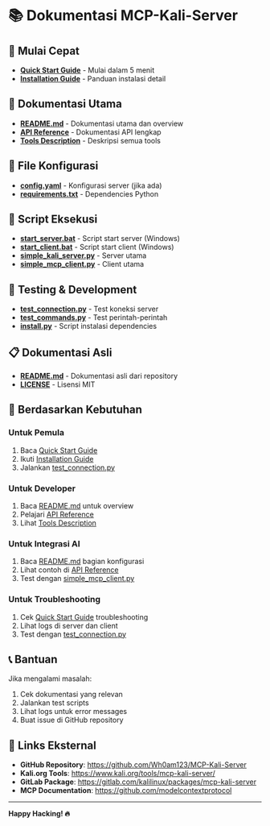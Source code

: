 # 📚 Dokumentasi MCP-Kali-Server

## 🚀 Mulai Cepat
- **[Quick Start Guide](QUICK_START.md)** - Mulai dalam 5 menit
- **[Installation Guide](README_INSTALL.md)** - Panduan instalasi detail

## 📖 Dokumentasi Utama
- **[README.md](README.md)** - Dokumentasi utama dan overview
- **[API Reference](API_REFERENCE.md)** - Dokumentasi API lengkap
- **[Tools Description](TOOLS_DESCRIPTION.md)** - Deskripsi semua tools

## 🔧 File Konfigurasi
- **[config.yaml](config.yaml)** - Konfigurasi server (jika ada)
- **[requirements.txt](requirements.txt)** - Dependencies Python

## 🚀 Script Eksekusi
- **[start_server.bat](start_server.bat)** - Script start server (Windows)
- **[start_client.bat](start_client.bat)** - Script start client (Windows)
- **[simple_kali_server.py](simple_kali_server.py)** - Server utama
- **[simple_mcp_client.py](simple_mcp_client.py)** - Client utama

## 🧪 Testing & Development
- **[test_connection.py](test_connection.py)** - Test koneksi server
- **[test_commands.py](test_commands.py)** - Test perintah-perintah
- **[install.py](install.py)** - Script instalasi dependencies

## 📋 Dokumentasi Asli
- **[README.md](README.md)** - Dokumentasi asli dari repository
- **[LICENSE](LICENSE)** - Lisensi MIT

## 🎯 Berdasarkan Kebutuhan

### Untuk Pemula
1. Baca [Quick Start Guide](QUICK_START.md)
2. Ikuti [Installation Guide](README_INSTALL.md)
3. Jalankan [test_connection.py](test_connection.py)

### Untuk Developer
1. Baca [README.md](README.md) untuk overview
2. Pelajari [API Reference](API_REFERENCE.md)
3. Lihat [Tools Description](TOOLS_DESCRIPTION.md)

### Untuk Integrasi AI
1. Baca [README.md](README.md) bagian konfigurasi
2. Lihat contoh di [API Reference](API_REFERENCE.md)
3. Test dengan [simple_mcp_client.py](simple_mcp_client.py)

### Untuk Troubleshooting
1. Cek [Quick Start Guide](QUICK_START.md) troubleshooting
2. Lihat logs di server dan client
3. Test dengan [test_connection.py](test_connection.py)

## 📞 Bantuan

Jika mengalami masalah:
1. Cek dokumentasi yang relevan
2. Jalankan test scripts
3. Lihat logs untuk error messages
4. Buat issue di GitHub repository

## 🔗 Links Eksternal

- **GitHub Repository**: https://github.com/Wh0am123/MCP-Kali-Server
- **Kali.org Tools**: https://www.kali.org/tools/mcp-kali-server/
- **GitLab Package**: https://gitlab.com/kalilinux/packages/mcp-kali-server
- **MCP Documentation**: https://github.com/modelcontextprotocol

---

**Happy Hacking! 🔥**
